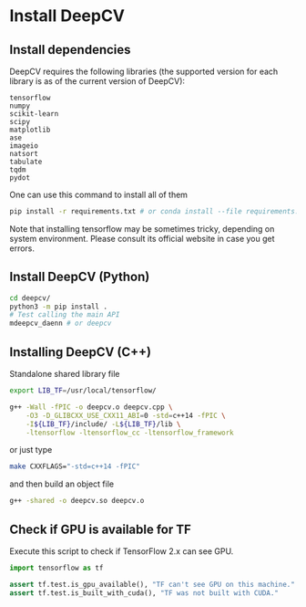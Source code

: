 # Install DeepCV

## Install dependencies

DeepCV requires the following libraries (the supported version for each library is as of the current version of DeepCV):

```
tensorflow
numpy
scikit-learn
scipy
matplotlib
ase
imageio
natsort
tabulate
tqdm
pydot
```

One can use this command to install all of them
```sh
pip install -r requirements.txt # or conda install --file requirements.txt
```

Note that installing tensorflow may be sometimes tricky, depending on system environment. 
Please consult its official website in case you get errors.

## Install DeepCV (Python)

```sh
cd deepcv/
python3 -m pip install .
# Test calling the main API
mdeepcv_daenn # or deepcv
```

## Installing DeepCV (C++)

Standalone shared library file
```sh
export LIB_TF=/usr/local/tensorflow/

g++ -Wall -fPIC -o deepcv.o deepcv.cpp \
    -O3 -D_GLIBCXX_USE_CXX11_ABI=0 -std=c++14 -fPIC \
    -I${LIB_TF}/include/ -L${LIB_TF}/lib \
    -ltensorflow -ltensorflow_cc -ltensorflow_framework
```
or just type
```sh
make CXXFLAGS="-std=c++14 -fPIC"
```
and then build an object file
```sh
g++ -shared -o deepcv.so deepcv.o
```

## Check if GPU is available for TF

Execute this script to check if TensorFlow 2.x can see GPU.
```python
import tensorflow as tf

assert tf.test.is_gpu_available(), "TF can't see GPU on this machine."
assert tf.test.is_built_with_cuda(), "TF was not built with CUDA."
```
